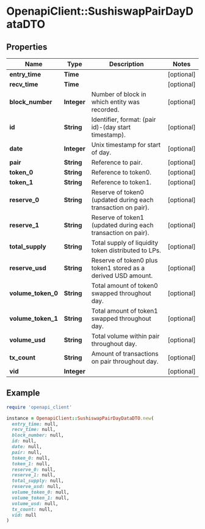 # OpenapiClient::SushiswapPairDayDataDTO

## Properties

| Name | Type | Description | Notes |
| ---- | ---- | ----------- | ----- |
| **entry_time** | **Time** |  | [optional] |
| **recv_time** | **Time** |  | [optional] |
| **block_number** | **Integer** | Number of block in which entity was recorded. | [optional] |
| **id** | **String** | Identifier, format: (pair id)-(day start timestamp). | [optional] |
| **date** | **Integer** | Unix timestamp for start of day. | [optional] |
| **pair** | **String** | Reference to pair. | [optional] |
| **token_0** | **String** | Reference to token0. | [optional] |
| **token_1** | **String** | Reference to token1. | [optional] |
| **reserve_0** | **String** | Reserve of token0 (updated during each transaction on pair). | [optional] |
| **reserve_1** | **String** | Reserve of token1 (updated during each transaction on pair). | [optional] |
| **total_supply** | **String** | Total supply of liquidity token distributed to LPs. | [optional] |
| **reserve_usd** | **String** | Reserve of token0 plus token1 stored as a derived USD amount. | [optional] |
| **volume_token_0** | **String** | Total amount of token0 swapped throughout day. | [optional] |
| **volume_token_1** | **String** | Total amount of token1 swapped throughout day. | [optional] |
| **volume_usd** | **String** | Total volume within pair throughout day. | [optional] |
| **tx_count** | **String** | Amount of transactions on pair throughout day. | [optional] |
| **vid** | **Integer** |  | [optional] |

## Example

```ruby
require 'openapi_client'

instance = OpenapiClient::SushiswapPairDayDataDTO.new(
  entry_time: null,
  recv_time: null,
  block_number: null,
  id: null,
  date: null,
  pair: null,
  token_0: null,
  token_1: null,
  reserve_0: null,
  reserve_1: null,
  total_supply: null,
  reserve_usd: null,
  volume_token_0: null,
  volume_token_1: null,
  volume_usd: null,
  tx_count: null,
  vid: null
)
```


